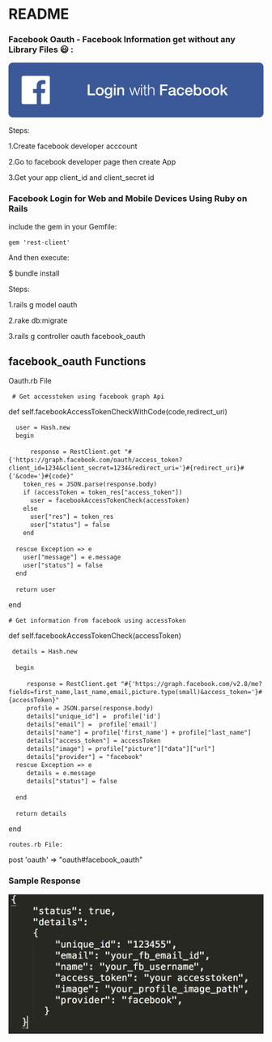 # README

### Facebook Oauth - Facebook Information get without any Library Files :smiley: :
   
    
![Alt text](https://github.com/ameerjmc/facebook_oauth/blob/master/fb.png)


Steps:

1.Create facebook developer acccount

2.Go to facebook developer page then create App

3.Get your app client_id and client_secret id


### Facebook Login for Web and Mobile Devices Using Ruby on Rails

include the gem in your Gemfile:

<body>

    gem 'rest-client'
    
</body>


And then execute:

 $ bundle install
   
Steps:

1.rails g model oauth

2.rake db:migrate

3.rails g controller oauth facebook_oauth


## facebook_oauth Functions

 Oauth.rb File

<body>

	 # Get accesstoken using facebook graph Api
  def self.facebookAccessTokenCheckWithCode(code,redirect_uri)
     
      user = Hash.new
      begin
        
          response = RestClient.get "#{'https://graph.facebook.com/oauth/access_token?client_id=1234&client_secret=1234&redirect_uri='}#{redirect_uri}#{'&code='}#{code}"
        token_res = JSON.parse(response.body)
        if (accessToken = token_res["access_token"])
          user = facebookAccessTokenCheck(accessToken)
        else
          user["res"] = token_res
          user["status"] = false
        end
        
      rescue Exception => e
        user["message"] = e.message
        user["status"] = false
      end
      
      return user
  
  end
  
    # Get information from facebook using accessToken
  def self.facebookAccessTokenCheck(accessToken)
     
     details = Hash.new
      
      begin
         
         response = RestClient.get "#{'https://graph.facebook.com/v2.8/me?fields=first_name,last_name,email,picture.type(small)&access_token='}#{accessToken}"
         profile = JSON.parse(response.body)
         details["unique_id"] =  profile['id']
         details["email"] =  profile['email']
         details["name"] = profile['first_name'] + profile["last_name"]
         details["access_token"] = accessToken
         details["image"] = profile["picture"]["data"]["url"]
         details["provider"] = "facebook"
      rescue Exception => e
         details = e.message
         details["status"] = false

      end
      
      return details
  
  end 

</body>

    routes.rb File:

<body>

  post 'oauth' => "oauth#facebook_oauth"
  
</body>

### Sample Response

![Alt text](https://github.com/ameerjmc/facebook_oauth/blob/master/res.png)







	





